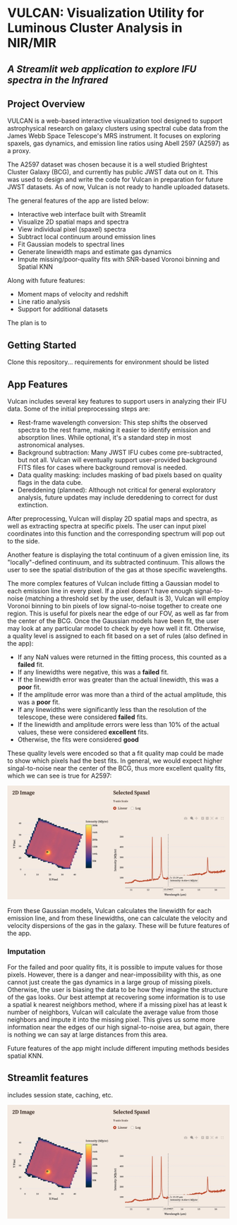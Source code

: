 # VULCAN: Visualization Utility for Luminous Cluster Analysis in NIR/MIR
## *A Streamlit web application to explore IFU spectra in the Infrared*

## Project Overview

VULCAN is a web-based interactive visualization tool designed to support astrophysical research on galaxy clusters using spectral cube data from the James Webb Space Telescope's MRS instrument. It focuses on exploring spaxels, gas dynamics, and emission line ratios using Abell 2597 (A2597) as a proxy.

The A2597 dataset was chosen because it is a well studied Brightest Cluster Galaxy (BCG), and currently has public JWST data out on it. This was used to design and write the code for Vulcan in preparation for future JWST datasets. As of now, Vulcan is not ready to handle uploaded datasets.

The general features of the app are listed below:
- Interactive web interface built with Streamlit
- Visualize 2D spatial maps and spectra
- View individual pixel (spaxel) spectra
- Subtract local continuum around emission lines
- Fit Gaussian models to spectral lines
- Generate linewidth maps and estimate gas dynamics
- Impute missing/poor-quality fits with SNR-based Voronoi binning and Spatial KNN

Along with future features: 
- Moment maps of velocity and redshift
- Line ratio analysis
- Support for additional datasets

The plan is to 

## Getting Started

Clone this repository...
requirements for environment should be listed

## App Features

Vulcan includes several key features to support users in analyzing their IFU data. Some of the initial preprocessing steps are:
- Rest-frame wavelength conversion: This step shifts the observed spectra to the rest frame, making it easier to identify emission and absorption lines. While optional, it's a standard step in most astronomical analyses.
- Background subtraction: Many JWST IFU cubes come pre-subtracted, but not all. Vulcan will eventually support user-provided background FITS files for cases where background removal is needed.
- Data quality masking: includes masking of bad pixels based on quality flags in the data cube.
- Dereddening (planned): Although not critical for general exploratory analysis, future updates may include dereddening to correct for dust extinction.

After preprocessing, Vulcan will display 2D spatial maps and spectra, as well as extracting spectra at specific pixels. The user can input pixel coordinates into this function and the corresponding spectrum will pop out to the side.

Another feature is displaying the total continuum of a given emission line, its "locally"-defined continuum, and its subtracted continuum. This allows the user to see the spatial distribution of the gas at those specific wavelengths.

The more complex features of Vulcan include fitting a Gaussian model to each emission line in every pixel. If a pixel doesn't have enough signal-to-noise (matching a threshold set by the user, default is 3), Vulcan will employ Voronoi binning to bin pixels of low signal-to-noise together to create one region. This is useful for pixels near the edge of our FOV, as well as far from the center of the BCG. Once the Gaussian models have been fit, the user may look at any particular model to check by eye how well it fit. Otherwise, a quality level is assigned to each fit based on a set of rules (also defined in the app):

- If any NaN values were returned in the fitting process, this counted as a **failed** fit.
- If any linewidths were negative, this was a **failed** fit.
- If the linewidth error was greater than the actual linewidth, this was a **poor** fit.
- If the amplitude error was more than a third of the actual amplitude, this was a **poor** fit.
- If any linewidths were significantly less than the resolution of the telescope, these were considered **failed** fits.
- If the linewidth and amplitude errors were less than 10% of the actual values, these were considered **excellent** fits.
- Otherwise, the fits were considered **good**

These quality levels were encoded so that a fit quality map could be made to show which pixels had the best fits. In general, we would expect higher singal-to-noise near the center of the BCG, thus more excellent quality fits, which we can see is true for A2597:

![quality_fits](images/spaxel_plot.jpg)

From these Gaussian models, Vulcan calculates the linewidth for each emission line, and from these linewidths, one can calculate the velocity and velocity dispersions of the gas in the galaxy. These will be future features of the app.

### Imputation
For the failed and poor quality fits, it is possible to impute values for those pixels. However, there is a danger and near-impossibility with this, as one cannot just create the gas dynamics in a large group of missing pixels. Otherwise, the user is biasing the data to be how they imagine the structure of the gas looks. Our best attempt at recovering some information is to use a spatial k nearest neighbors method, where if a missing pixel has at least k number of neighbors, Vulcan will calculate the average value from those neighbors and impute it into the missing pixel. This gives us some more information near the edges of our high signal-to-noise area, but again, there is nothing we can say at large distances from this area.

Future features of the app might include different imputing methods besides spatial KNN.

## Streamlit features

includes session state, caching, etc.

![spaxel_plot](images/spaxel_plot.jpg)



